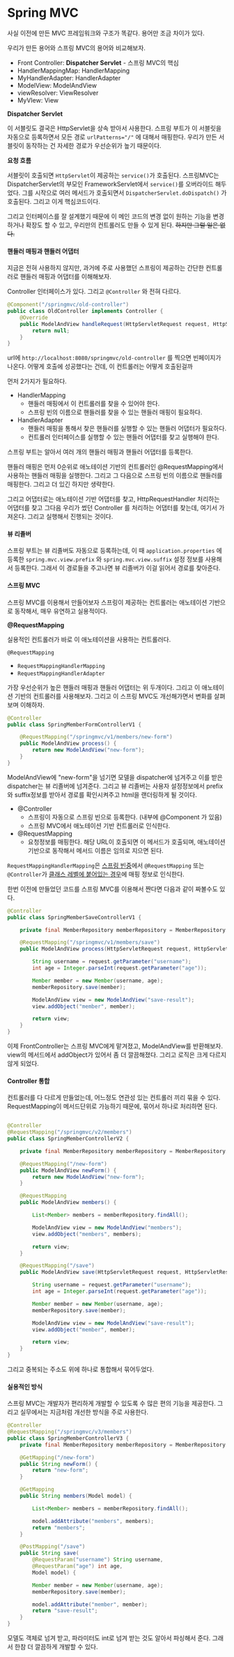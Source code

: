 # Spring MVC



사실 이전에 만든 MVC 프레임워크와 구조가 똑같다. 용어만 조금 차이가 있다.

우리가 만든 용어와 스프링 MVC의 용어와 비교해보자.

- Front Controller: **Dispatcher Servlet** - 스프링 MVC의 핵심
- HandlerMappingMap: HandlerMapping
- MyHandlerAdapter: HandlerAdapter
- ModelView: ModelAndView
- viewResolver: ViewResolver
- MyVIew: View



**Dispatcher Servlet**

이 서블릿도 결국은 HttpServlet을 상속 받아서 사용한다. 스프링 부트가 이 서블릿을 자동으로 등록하면서 모든 경로 `urlPatterns="/"` 에 대해서 매핑한다. 우리가 만든 서블릿이 동작하는 건 자세한 경로가 우선순위가 높기 때문이다.



**요청 흐름**

서블릿이 호출되면 `HttpServlet`이 제공하는 `service()`가 호출된다. 스프링MVC는 DispatcherServlet의 부모인 FrameworkServlet에서 `service()`를  오버라이드 해두었다. 그를 시작으로 여러 메서드가 호출되면서 `DispatcherServlet.doDispatch()` 가 호출된다. 그리고 이게 핵심코드이다.

그리고 인터페이스를 잘 설계했기 때문에 이 메인 코드의 변경 없이 원하는 기능을 변경하거나 확장도 할 수 있고, 우리만의 컨트롤러도 만들 수 있게 된다. ~~하지만 그럴 일은 없다.~~



#### 핸들러 매핑과 핸들러 어댑터

지금은 전혀 사용하지 않지만, 과거에 주로 사용했던 스프링이 제공하는 간단한 컨트롤러로 핸들러 매핑과 어댑터를 이해해보자.

Controller 인터페이스가 있다. 그리고 `@Controller` 와 전혀 다르다.

```java
@Component("/springmvc/old-controller")
public class OldController implements Controller {
	@Override
	public ModelAndView handleRequest(HttpServletRequest request, HttpServletResponse response) throws Exception {
		return null;
	}
}
```

url에 `http://localhost:8080/springmvc/old-controller` 를 찍으면 빈페이지가 나온다. 어떻게 호출에 성공했다는 건데, 이 컨트롤러는 어떻게 호출된걸까

먼저 2가지가 필요하다.

- HandlerMapping
  - 핸들러 매핑에서 이 컨트롤러를 찾을 수 있어야 한다.
  - 스프링 빈의 이름으로 핸들러를 찾을 수 있는 핸들러 매핑이 필요하다.
- HandlerAdapter
  - 핸들러 매핑을 통해서 찾은 핸들러를 실행할 수 있는 핸들러 어댑터가 필요하다.
  - 컨트롤러 인터페이스를 실행할 수 있는 핸들러 어댑터를 찾고 실행해야 한다.

스프링 부트는 알아서 여러 개의 핸들러 매핑과 핸들러 어댑터를 등록한다.

핸들러 매핑은 먼저 0순위로 애노테이션 기반의 컨트롤러인 @RequestMapping에서 사용하는 핸들러 매핑을 실행한다. 그리고 그 다음으로 스프링 빈의 이름으로 핸들러를 매핑한다. 그리고 더 있긴 하지만 생략한다.

그리고 어댑터로는 애노테이션 기반 어댑터를 찾고, HttpRequestHandler 처리하는 어댑터를 찾고 그다음  우리가 썼던 Controller 를 처리하는 어댑터를 찾는데, 여기서 가져온다. 그리고 실행해서 진행되는 것이다.



#### 뷰 리졸버

스프링 부트는 뷰 리졸버도 자동으로 등록하는데, 이 때 `application.properties` 에 등록한 `spring.mvc.view.prefix` 와 `spring.mvc.view.suffix` 설정 정보를 사용해서 등록한다. 그래서 이 경로들을 주고나면 뷰 리졸버가 이걸 읽어서 경로를 찾아준다.



#### 스프링 MVC

스프링 MVC를 이용해서 만들어보자 스프링이 제공하는 컨트롤러는 애노테이션 기반으로 동작해서, 매우 유연하고 실용적이다.

**@RequestMapping**

실용적인 컨트롤러가 바로 이 애노테이션을 사용하는 컨트롤러다.

`@RequestMapping`

- `RequestMappingHandlerMapping`
- `RequestMappingHandlerAdapter`

가장 우선순위가 높은 핸들러 매핑과 핸들러 어댑터는 위 두개이다. 그리고 이 애노테이션 기반의 컨트롤러를 사용해보자. 그리고 이 스프링 MVC도 개선해가면서 변화를 살펴보며 이해하자.

```java
@Controller
public class SpringMemberFormControllerV1 {

	@RequestMapping("/springmvc/v1/members/new-form")
	public ModelAndView process() {
		return new ModelAndView("new-form");
	}
}
```

ModelAndView에 "new-form"을 넘기면 모델을 dispatcher에 넘겨주고 이를 받은 dispatcher는 뷰 리졸버에 넘겨준다. 그리고 뷰 리졸버는 사용자 설정정보에서 prefix와 suffix정보를 받아서 경로를 확인시켜주고 html을 랜더링하게 될 것이다.

- @Controller
  - 스프링이 자동으로 스프링 빈으로 등록한다. (내부에 @Component 가 있음)
  - 스프링 MVC에서 애노테이션 기반 컨트롤러로 인식한다.
- @RequestMapping
  - 요청정보를 매핑한다. 해당 URL이 호출되면 이 메서드가 호출되며, 애노테이션 기반으로 동작해서 메서드 이름은 임의로 지으면 된다.



`RequestMappingHandlerMapping`은 <u>스프링 빈중</u>에서 `@RequestMapping` 또는 `@Controller`가  <u>클래스 레벨에 붙어있는 경우</u>에 매핑 정보로 인식한다.

한번 이전에 만들었던 코드를 스프링 MVC를 이용해서 짠다면 다음과 같이 짜볼수도 있다.

```java
@Controller
public class SpringMemberSaveControllerV1 {

	private final MemberRepository memberRepository = MemberRepository.getInstance();

	@RequestMapping("/springmvc/v1/members/save")
	public ModelAndView process(HttpServletRequest request, HttpServletResponse response) {

		String username = request.getParameter("username");
		int age = Integer.parseInt(request.getParameter("age"));

		Member member = new Member(username, age);
		memberRepository.save(member);

		ModelAndView view = new ModelAndView("save-result");
		view.addObject("member", member);

		return view;
	}
}
```

이제 FrontController는 스프링 MVC에게 맡겨졌고, ModelAndView를 반환해보자. view의 메서드에서 addObject가 있어서 좀 더 깔끔해졌다. 그리고 로직은 크게 다르지 않게 되었다.



#### Controller 통합

컨트롤러를 다 다르게 만들었는데, 어느정도 연관성 있는 컨트롤러 끼리 묶을 수 있다. RequestMapping이 메서드단위로 가능하기  때문에, 묶어서 하나로 처리하면 된다.

```java

@Controller
@RequestMapping("/springmvc/v2/members")
public class SpringMemberControllerV2 {

	private final MemberRepository memberRepository = MemberRepository.getInstance();

	@RequestMapping("/new-form")
	public ModelAndView newForm() {
		return new ModelAndView("new-form");
	}

	@RequestMapping
	public ModelAndView members() {

		List<Member> members = memberRepository.findAll();

		ModelAndView view = new ModelAndView("members");
		view.addObject("members", members);

		return view;
	}

	@RequestMapping("/save")
	public ModelAndView save(HttpServletRequest request, HttpServletResponse response) {

		String username = request.getParameter("username");
		int age = Integer.parseInt(request.getParameter("age"));

		Member member = new Member(username, age);
		memberRepository.save(member);

		ModelAndView view = new ModelAndView("save-result");
		view.addObject("member", member);

		return view;
	}
}
```

그리고 중복되는 주소도 위에 하나로 통합해서 묶어두었다.



#### 실용적인 방식

스프링 MVC는 개발자가 편리하게 개발할 수 있도록 수 많은 편의 기능을 제공한다. 그리고 실무에서는 지금처럼 개선한 방식을 주로 사용한다.

```java
@Controller
@RequestMapping("/springmvc/v3/members")
public class SpringMemberControllerV3 {
	private final MemberRepository memberRepository = MemberRepository.getInstance();

	@GetMapping("/new-form")
	public String newForm() {
		return "new-form";
	}

	@GetMapping
	public String members(Model model) {

		List<Member> members = memberRepository.findAll();

		model.addAttribute("members", members);
		return "members";
	}

	@PostMapping("/save")
	public String save(
		@RequestParam("username") String username,
		@RequestParam("age") int age,
		Model model) {

		Member member = new Member(username, age);
		memberRepository.save(member);

		model.addAttribute("member", member);
		return "save-result";
	}
}
```

모델도 객체로 넘겨 받고, 파라미터도 int로 넘겨 받는 것도 알아서 파싱해서 준다. 그래서 한참 더 깔끔하게 개발할 수 있다.